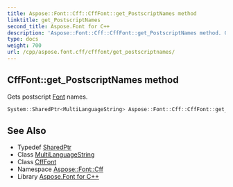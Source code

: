```yaml
---
title: Aspose::Font::Cff::CffFont::get_PostscriptNames method
linktitle: get_PostscriptNames
second_title: Aspose.Font for C++
description: 'Aspose::Font::Cff::CffFont::get_PostscriptNames method. Gets postscript Font names in C++.'
type: docs
weight: 700
url: /cpp/aspose.font.cff/cfffont/get_postscriptnames/
---
```

## CffFont::get_PostscriptNames method


Gets postscript [Font](../../../aspose.font/font/) names.

```cpp
System::SharedPtr<MultiLanguageString> Aspose::Font::Cff::CffFont::get_PostscriptNames() override
```

## See Also

* Typedef [SharedPtr](../../../system/sharedptr/)
* Class [MultiLanguageString](../../../aspose.font/multilanguagestring/)
* Class [CffFont](../)
* Namespace [Aspose::Font::Cff](../../)
* Library [Aspose.Font for C++](../../../)
